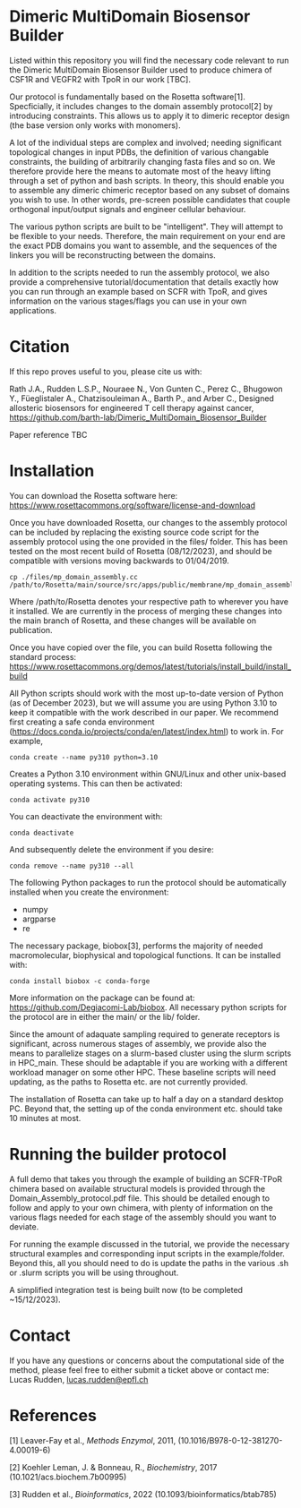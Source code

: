 # Dimeric MultiDomain Biosensor Builder

Listed within this repository you will find the necessary code relevant to run the Dimeric MultiDomain Biosensor Builder used to produce chimera of CSF1R and VEGFR2 with TpoR in our work [TBC]. 

Our protocol is fundamentally based on the Rosetta software[1]. Specficially, it includes changes to the domain assembly protocol[2] by introducing constraints. This allows us to apply it to dimeric receptor design (the base version only works with monomers).

A lot of the individual steps are complex and involved; needing significant topological changes in input PDBs, the definition of various changable constraints, the building of arbitrarily changing fasta files and so on. We therefore provide here the means to automate most of the heavy lifting through a set of python and bash scripts. In theory, this should enable you to assemble any dimeric chimeric receptor based on any subset of domains you wish to use. In other words, pre-screen possible candidates that couple orthogonal input/output signals and engineer cellular behaviour.

The various python scripts are built to be "intelligent". They will attempt to be flexible to your needs. Therefore, the main requirement on your end are the exact PDB domains you want to assemble, and the sequences of the linkers you will be reconstructing between the domains.

In addition to the scripts needed to run the assembly protocol, we also provide a comprehensive tutorial/documentation that details exactly how you can run through an example based on SCFR with TpoR, and gives information on the various stages/flags you can use in your own applications. 

# Citation

If this repo proves useful to you, please cite us with:

Rath J.A., Rudden L.S.P., Nouraee N., Von Gunten C., Perez C., Bhugowon Y., Füeglistaler A., Chatzisouleiman A., Barth P., and Arber C., Designed allosteric biosensors for engineered T cell therapy against cancer, https://github.com/barth-lab/Dimeric_MultiDomain_Biosensor_Builder

Paper reference TBC

# Installation

You can download the Rosetta software here: https://www.rosettacommons.org/software/license-and-download

Once you have downloaded Rosetta, our changes to the assembly protocol can be included by replacing the existing source code script for the assembly protocol using the one provided in the files/ folder. This has been tested on the most recent build of Rosetta (08/12/2023), and should be compatible with versions moving backwards to 01/04/2019. 

```
cp ./files/mp_domain_assembly.cc /path/to/Rosetta/main/source/src/apps/public/membrane/mp_domain_assembly.cc
```

Where /path/to/Rosetta denotes your respective path to wherever you have it installed. We are currently in the process of merging these changes into the main branch of Rosetta, and these changes will be available on publication.

Once you have copied over the file, you can build Rosetta following the standard process: https://www.rosettacommons.org/demos/latest/tutorials/install_build/install_build

All Python scripts should work with the most up-to-date version of Python (as of December 2023), but we will assume you are using Python 3.10 to keep it compatible with the work described in our paper. We recommend first creating a safe conda environment (https://docs.conda.io/projects/conda/en/latest/index.html) to work in. For example,

```
conda create --name py310 python=3.10
```

Creates a Python 3.10 environment within GNU/Linux and other unix-based operating systems. This can then be activated:

```
conda activate py310
```

You can deactivate the environment with:

```
conda deactivate
```

And subsequently delete the environment if you desire:

```
conda remove --name py310 --all
```

The following Python packages to run the protocol should be automatically installed when you create the environment:

- numpy
- argparse
- re

The necessary package, biobox[3], performs the majority of needed macromolecular, biophysical and topological functions. It can be installed with:

```
conda install biobox -c conda-forge
```

More information on the package can be found at: https://github.com/Degiacomi-Lab/biobox. All necessary python scripts for the protocol are in either the main/ or the lib/ folder.

Since the amount of adaquate sampling required to generate receptors is significant, across numerous stages of assembly, we provide also the means to parallelize stages on a slurm-based cluster using the slurm scripts in HPC_main. These should be adaptable if you are working with a different workload manager on some other HPC. These baseline scripts will need updating, as the paths to Rosetta etc. are not currently provided.

The installation of Rosetta can take up to half a day on a standard desktop PC. Beyond that, the setting up of the conda environment etc. should take 10 minutes at most.

# Running the builder protocol

A full demo that takes you through the example of building an SCFR-TPoR chimera based on available structural models is provided through the Domain_Assembly_protocol.pdf file. This should be detailed enough to follow and apply to your own chimera, with plenty of information on the various flags needed for each stage of the assembly should you want to deviate. 

For running the example discussed in the tutorial, we provide the necessary structural examples and corresponding input scripts in the example/folder. Beyond this, all you should need to do is update the paths in the various .sh or .slurm scripts you will be using throughout. 

A simplified integration test is being built now (to be completed ~15/12/2023).

# Contact

If you have any questions or concerns about the computational side of the method, please feel free to either submit a ticket above or contact me: Lucas Rudden, lucas.rudden@epfl.ch 

# References

[1] Leaver-Fay et al., _Methods Enzymol_, 2011, (10.1016/B978-0-12-381270-4.00019-6)

[2] Koehler Leman, J. & Bonneau, R., _Biochemistry_, 2017 (10.1021/acs.biochem.7b00995)

[3] Rudden et al., _Bioinformatics_, 2022 (10.1093/bioinformatics/btab785)
